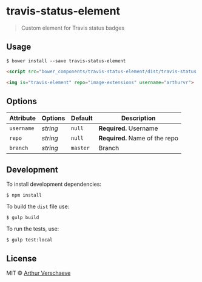 # travis-status-element

> Custom element for Travis status badges

## Usage

```
$ bower install --save travis-status-element
```

```html
<script src="bower_components/travis-status-element/dist/travis-status.js"></script>
```

```html
<img is="travis-element" repo="image-extensions" username="arthurvr">
```

## Options

Attribute     | Options     | Default      | Description
---           | ---         | ---          | ---
`username`    | *string*    | `null`       | **Required.** Username
`repo`        | *string*    | `null`       | **Required.** Name of the repo
`branch`      | *string*    | `master`     | Branch

## Development

To install development dependencies:

```
$ npm install
```

To build the `dist` file use:

```
$ gulp build
```

To run the tests, use:

```
$ gulp test:local
```

## License

MIT © [Arthur Verschaeve](http://arthurverschaeve.be)

